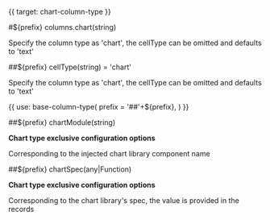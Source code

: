 {{ target: chart-column-type }}

#${prefix} columns.chart(string)

Specify the column type as 'chart', the cellType can be omitted and defaults to 'text'

##${prefix} cellType(string) = 'chart'

Specify the column type as 'chart', the cellType can be omitted and defaults to 'text'

{{ use: base-column-type(
    prefix = '##'+${prefix},
) }}

##${prefix} chartModule(string)

**Chart type exclusive configuration options**

Corresponding to the injected chart library component name

##${prefix} chartSpec(any|Function)

**Chart type exclusive configuration options**

Corresponding to the chart library's spec, the value is provided in the records
